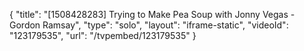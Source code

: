 {
    "title": "[1508428283] Trying to Make Pea Soup with Jonny Vegas - Gordon Ramsay",
    "type": "solo",
    "layout": "iframe-static",
    "videoId": "123179535",
    "url": "\/tvpembed\/123179535"
}